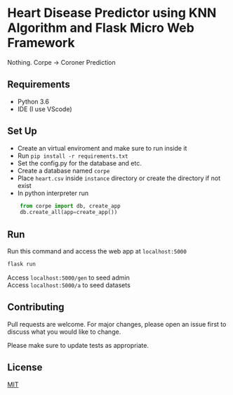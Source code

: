 # Heart Disease Predictor using KNN Algorithm and Flask Micro Web Framework

Nothing.
Corpe -> Coroner Prediction

## Requirements
* Python 3.6
* IDE (I use VScode)

## Set Up
* Create an virtual enviroment and make sure to run inside it
* Run   `pip install -r requirements.txt`
* Set the config.py for the database and etc.
* Create a database named `corpe`
* Place `heart.csv` inside `instance` directory or create the directory if not exist
* In python interpreter run
```python
    from corpe import db, create_app
    db.create_all(app=create_app())
```
## Run
Run this command and access the web app at `localhost:5000`
```bash
flask run
```
Access `localhost:5000/gen` to seed admin\
Access `localhost:5000/a` to seed datasets

## Contributing
Pull requests are welcome. For major changes, please open an issue first to discuss what you would like to change.

Please make sure to update tests as appropriate.

## License
[MIT](https://choosealicense.com/licenses/mit/)

